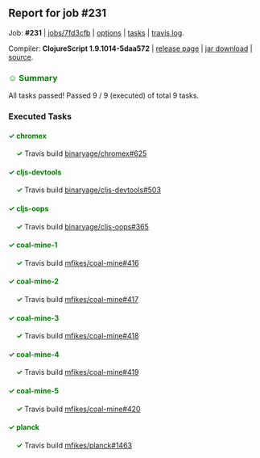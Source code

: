 ## Report for job #231

Job: **#231** | [jobs/7fd3cfb](https://github.com/cljs-oss/canary/commit/7fd3cfb3a16d057fdfbefdbb35411288936ca31a) | [options](options.edn) | [tasks](tasks.edn) | [travis log](https://travis-ci.org/cljs-oss/canary/builds/334032309).

Compiler: **ClojureScript 1.9.1014-5daa572** | [release page](https://github.com/cljs-oss/canary/releases/tag/r1.9.1014-5daa572) | [jar download](https://github.com/cljs-oss/canary/releases/download/r1.9.1014-5daa572/clojurescript-1.9.1014-5daa572.jar) | [source](https://github.com/clojure/clojurescript/commit/5daa57293dc97f7d1a6abafb5aa977365e286d61).

### <b style='color:green'>☺ Summary</b>

All tasks passed! Passed 9 / 9 (executed) of total 9 tasks.

### Executed Tasks

#### <b style='color:green'>&#x2713; chromex</b>
&nbsp;&nbsp;&nbsp;&nbsp;<b style='color:green'>&#x2713;</b> Travis build [binaryage/chromex#625](https://travis-ci.org/binaryage/chromex/builds/334033274)<br>

#### <b style='color:green'>&#x2713; cljs-devtools</b>
&nbsp;&nbsp;&nbsp;&nbsp;<b style='color:green'>&#x2713;</b> Travis build [binaryage/cljs-devtools#503](https://travis-ci.org/binaryage/cljs-devtools/builds/334033276)<br>

#### <b style='color:green'>&#x2713; cljs-oops</b>
&nbsp;&nbsp;&nbsp;&nbsp;<b style='color:green'>&#x2713;</b> Travis build [binaryage/cljs-oops#365](https://travis-ci.org/binaryage/cljs-oops/builds/334033278)<br>

#### <b style='color:green'>&#x2713; coal-mine-1</b>
&nbsp;&nbsp;&nbsp;&nbsp;<b style='color:green'>&#x2713;</b> Travis build [mfikes/coal-mine#416](https://travis-ci.org/mfikes/coal-mine/builds/334033280)<br>

#### <b style='color:green'>&#x2713; coal-mine-2</b>
&nbsp;&nbsp;&nbsp;&nbsp;<b style='color:green'>&#x2713;</b> Travis build [mfikes/coal-mine#417](https://travis-ci.org/mfikes/coal-mine/builds/334033282)<br>

#### <b style='color:green'>&#x2713; coal-mine-3</b>
&nbsp;&nbsp;&nbsp;&nbsp;<b style='color:green'>&#x2713;</b> Travis build [mfikes/coal-mine#418](https://travis-ci.org/mfikes/coal-mine/builds/334033284)<br>

#### <b style='color:green'>&#x2713; coal-mine-4</b>
&nbsp;&nbsp;&nbsp;&nbsp;<b style='color:green'>&#x2713;</b> Travis build [mfikes/coal-mine#419](https://travis-ci.org/mfikes/coal-mine/builds/334033288)<br>

#### <b style='color:green'>&#x2713; coal-mine-5</b>
&nbsp;&nbsp;&nbsp;&nbsp;<b style='color:green'>&#x2713;</b> Travis build [mfikes/coal-mine#420](https://travis-ci.org/mfikes/coal-mine/builds/334033292)<br>

#### <b style='color:green'>&#x2713; planck</b>
&nbsp;&nbsp;&nbsp;&nbsp;<b style='color:green'>&#x2713;</b> Travis build [mfikes/planck#1463](https://travis-ci.org/mfikes/planck/builds/334033294)<br>